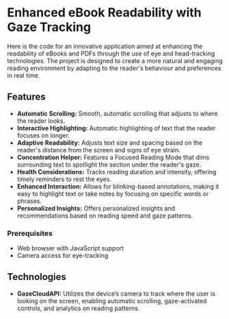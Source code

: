 # Enhanced eBook Readability with Gaze Tracking

Here is the code for an innovative application aimed at enhancing the readability of eBooks and PDFs through the use of eye and head-tracking technologies. The project is designed to create a more natural and engaging reading environment by adapting to the reader's behaviour and preferences in real time.

## Features

- **Automatic Scrolling:** Smooth, automatic scrolling that adjusts to where the reader looks.
- **Interactive Highlighting:** Automatic highlighting of text that the reader focuses on longer.
- **Adaptive Readability:** Adjusts text size and spacing based on the reader's distance from the screen and signs of eye strain.
- **Concentration Helper:** Features a Focused Reading Mode that dims surrounding text to spotlight the section under the reader's gaze.
- **Health Considerations:** Tracks reading duration and intensity, offering timely reminders to rest the eyes.
- **Enhanced Interaction:** Allows for blinking-based annotations, making it easy to highlight text or take notes by focusing on specific words or phrases.
- **Personalized Insights:** Offers personalized insights and recommendations based on reading speed and gaze patterns.

### Prerequisites

- Web browser with JavaScript support
- Camera access for eye-tracking

## Technologies

- **GazeCloudAPI:** Utilizes the device’s camera to track where the user is looking on the screen, enabling automatic scrolling, gaze-activated controls, and analytics on reading patterns.
